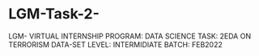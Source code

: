 # LGM-Task-2-
LGM- VIRTUAL INTERNSHIP PROGRAM: DATA SCIENCE TASK: 2EDA ON TERRORISM DATA-SET LEVEL: INTERMIDIATE BATCH: FEB2022

